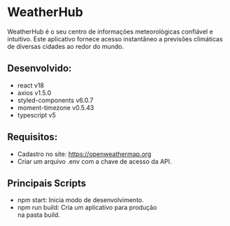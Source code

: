 # WeatherHub

WeatherHub é o seu centro de informações meteorológicas confiável e intuitivo.
Este aplicativo fornece acesso instantâneo a previsões climáticas de diversas
cidades ao redor do mundo.

## Desenvolvido:

- react v18
- axios v1.5.0
- styled-components v6.0.7
- moment-timezone v0.5.43
- typescript v5

## Requisitos:

- Cadastro no site: https://openweathermap.org
- Criar um arquivo .env com a chave de acesso da API.

## Principais Scripts

- npm start: Inicia modo de desenvolvimento.
- npm run build: Cria um aplicativo para produção\
  na pasta build.
